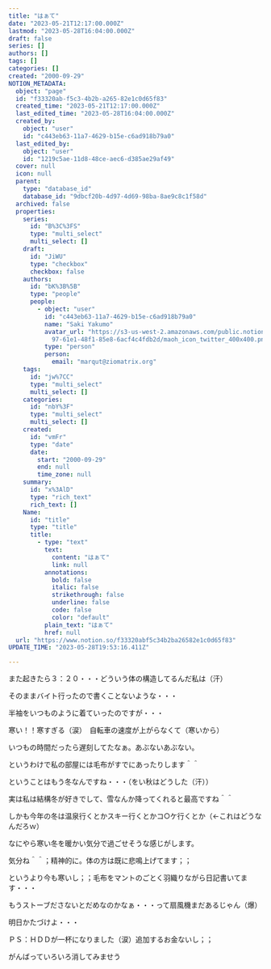 ```yaml
---
title: "はぁて"
date: "2023-05-21T12:17:00.000Z"
lastmod: "2023-05-28T16:04:00.000Z"
draft: false
series: []
authors: []
tags: []
categories: []
created: "2000-09-29"
NOTION_METADATA:
  object: "page"
  id: "f33320ab-f5c3-4b2b-a265-82e1c0d65f83"
  created_time: "2023-05-21T12:17:00.000Z"
  last_edited_time: "2023-05-28T16:04:00.000Z"
  created_by:
    object: "user"
    id: "c443eb63-11a7-4629-b15e-c6ad918b79a0"
  last_edited_by:
    object: "user"
    id: "1219c5ae-11d8-48ce-aec6-d385ae29af49"
  cover: null
  icon: null
  parent:
    type: "database_id"
    database_id: "9dbcf20b-4d97-4d69-98ba-8ae9c8c1f58d"
  archived: false
  properties:
    series:
      id: "B%3C%3FS"
      type: "multi_select"
      multi_select: []
    draft:
      id: "JiWU"
      type: "checkbox"
      checkbox: false
    authors:
      id: "bK%3B%5B"
      type: "people"
      people:
        - object: "user"
          id: "c443eb63-11a7-4629-b15e-c6ad918b79a0"
          name: "Saki Yakumo"
          avatar_url: "https://s3-us-west-2.amazonaws.com/public.notion-static.com/3ad1c4\
            97-61e1-48f1-85e8-6acf4c4fdb2d/maoh_icon_twitter_400x400.png"
          type: "person"
          person:
            email: "marqut@ziomatrix.org"
    tags:
      id: "jw%7CC"
      type: "multi_select"
      multi_select: []
    categories:
      id: "nbY%3F"
      type: "multi_select"
      multi_select: []
    created:
      id: "vmFr"
      type: "date"
      date:
        start: "2000-09-29"
        end: null
        time_zone: null
    summary:
      id: "x%3AlD"
      type: "rich_text"
      rich_text: []
    Name:
      id: "title"
      type: "title"
      title:
        - type: "text"
          text:
            content: "はぁて"
            link: null
          annotations:
            bold: false
            italic: false
            strikethrough: false
            underline: false
            code: false
            color: "default"
          plain_text: "はぁて"
          href: null
  url: "https://www.notion.so/f33320abf5c34b2ba26582e1c0d65f83"
UPDATE_TIME: "2023-05-28T19:53:16.411Z"

---
```

<link rel="stylesheet" href="https://cdn.jsdelivr.net/npm/katex@0.16.2/dist/katex.min.css" integrity="sha384-bYdxxUwYipFNohQlHt0bjN/LCpueqWz13HufFEV1SUatKs1cm4L6fFgCi1jT643X" crossorigin="anonymous">


また起きたら３：２０・・・どういう体の構造してるんだ私は（汗）


そのままバイト行ったので書くことないような・・・


半袖をいつものように着ていったのですが・・・


寒い！！寒すぎる（涙）　自転車の速度が上がらなくて（寒いから）


いつもの時間だったら遅刻してたなぁ。あぶないあぶない。


というわけで私の部屋には毛布がすでにあったりします＾＾


ということはもう冬なんですね・・・（をい秋はどうした（汗））


実は私は結構冬が好きでして、雪なんか降ってくれると最高ですね＾＾


しかも今年の冬は温泉行くとかスキー行くとかコ○ケ行くとか（←これはどうなんだろｗ）


なにやら寒い冬を暖かい気分で過ごせそうな感じがします。


気分ね＾＾；精神的に。体の方は既に悲鳴上げてます；；


というより今も寒いし；；毛布をマントのごとく羽織りながら日記書いてます・・・


もうストーブださないとだめなのかなぁ・・・って扇風機まだあるじゃん（爆）


明日かたづけよ・・・


ＰＳ：ＨＤＤが一杯になりました（涙）追加するお金ないし；；


がんばっていろいろ消してみませう

